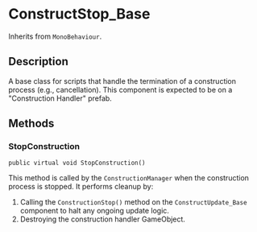 # ConstructStop_Base

Inherits from `MonoBehaviour`.

## Description

A base class for scripts that handle the termination of a construction process (e.g., cancellation). This component is expected to be on a "Construction Handler" prefab.

## Methods

### StopConstruction
`public virtual void StopConstruction()`

This method is called by the `ConstructionManager` when the construction process is stopped. It performs cleanup by:
1.  Calling the `ConstructionStop()` method on the `ConstructUpdate_Base` component to halt any ongoing update logic.
2.  Destroying the construction handler GameObject.
